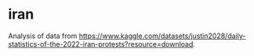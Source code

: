 # iran
Analysis of data from https://www.kaggle.com/datasets/justin2028/daily-statistics-of-the-2022-iran-protests?resource=download.
